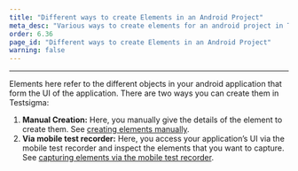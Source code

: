 ```yaml
---
title: "Different ways to create Elements in an Android Project"
meta_desc: "Various ways to create elements for an android project in Testsigma."
order: 6.36
page_id: "Different ways to create Elements in an Android Project"
warning: false
---
```


---

Elements here refer to the different objects in your android application that form the UI of the application. There are two ways you can create them in Testsigma:

1. **Manual Creation:** Here, you manually give the details of the element to create them. See [creating elements manually](https://testsigma.com/docs/elements/android-apps/create-manually/).
2. **Via mobile test recorder:** Here, you access your application’s UI via the mobile test recorder and inspect the elements that you want to capture. See [capturing elements via the mobile test recorder](https://testsigma.com/docs/elements/android-apps/capture-single-element/).
